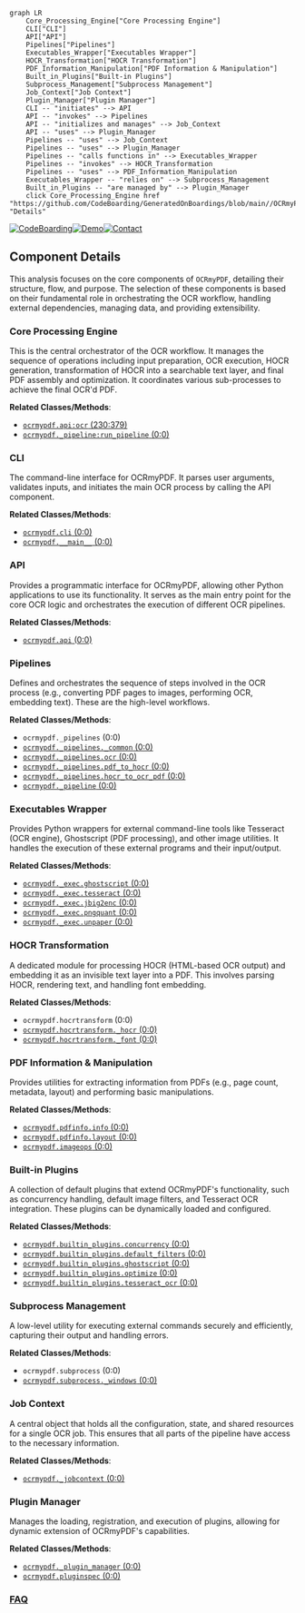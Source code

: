 ```mermaid
graph LR
    Core_Processing_Engine["Core Processing Engine"]
    CLI["CLI"]
    API["API"]
    Pipelines["Pipelines"]
    Executables_Wrapper["Executables Wrapper"]
    HOCR_Transformation["HOCR Transformation"]
    PDF_Information_Manipulation["PDF Information & Manipulation"]
    Built_in_Plugins["Built-in Plugins"]
    Subprocess_Management["Subprocess Management"]
    Job_Context["Job Context"]
    Plugin_Manager["Plugin Manager"]
    CLI -- "initiates" --> API
    API -- "invokes" --> Pipelines
    API -- "initializes and manages" --> Job_Context
    API -- "uses" --> Plugin_Manager
    Pipelines -- "uses" --> Job_Context
    Pipelines -- "uses" --> Plugin_Manager
    Pipelines -- "calls functions in" --> Executables_Wrapper
    Pipelines -- "invokes" --> HOCR_Transformation
    Pipelines -- "uses" --> PDF_Information_Manipulation
    Executables_Wrapper -- "relies on" --> Subprocess_Management
    Built_in_Plugins -- "are managed by" --> Plugin_Manager
    click Core_Processing_Engine href "https://github.com/CodeBoarding/GeneratedOnBoardings/blob/main//OCRmyPDF/Core_Processing_Engine.md" "Details"
```
[![CodeBoarding](https://img.shields.io/badge/Generated%20by-CodeBoarding-9cf?style=flat-square)](https://github.com/CodeBoarding/GeneratedOnBoardings)[![Demo](https://img.shields.io/badge/Try%20our-Demo-blue?style=flat-square)](https://www.codeboarding.org/demo)[![Contact](https://img.shields.io/badge/Contact%20us%20-%20contact@codeboarding.org-lightgrey?style=flat-square)](mailto:contact@codeboarding.org)

## Component Details

This analysis focuses on the core components of `OCRmyPDF`, detailing their structure, flow, and purpose. The selection of these components is based on their fundamental role in orchestrating the OCR workflow, handling external dependencies, managing data, and providing extensibility.

### Core Processing Engine
This is the central orchestrator of the OCR workflow. It manages the sequence of operations including input preparation, OCR execution, HOCR generation, transformation of HOCR into a searchable text layer, and final PDF assembly and optimization. It coordinates various sub-processes to achieve the final OCR'd PDF.


**Related Classes/Methods**:

- <a href="https://github.com/ocrmypdf/OCRmyPDF/blob/master/src/ocrmypdf/api.py#L230-L379" target="_blank" rel="noopener noreferrer">`ocrmypdf.api:ocr` (230:379)</a>
- <a href="https://github.com/ocrmypdf/OCRmyPDF/blob/master/src/ocrmypdf/_pipeline.py#L0-L0" target="_blank" rel="noopener noreferrer">`ocrmypdf._pipeline:run_pipeline` (0:0)</a>


### CLI
The command-line interface for OCRmyPDF. It parses user arguments, validates inputs, and initiates the main OCR process by calling the API component.


**Related Classes/Methods**:

- <a href="https://github.com/ocrmypdf/OCRmyPDF/blob/master/src/ocrmypdf/cli.py#L0-L0" target="_blank" rel="noopener noreferrer">`ocrmypdf.cli` (0:0)</a>
- <a href="https://github.com/ocrmypdf/OCRmyPDF/blob/master/src/ocrmypdf/__main__.py#L0-L0" target="_blank" rel="noopener noreferrer">`ocrmypdf.__main__` (0:0)</a>


### API
Provides a programmatic interface for OCRmyPDF, allowing other Python applications to use its functionality. It serves as the main entry point for the core OCR logic and orchestrates the execution of different OCR pipelines.


**Related Classes/Methods**:

- <a href="https://github.com/ocrmypdf/OCRmyPDF/blob/master/src/ocrmypdf/api.py#L0-L0" target="_blank" rel="noopener noreferrer">`ocrmypdf.api` (0:0)</a>


### Pipelines
Defines and orchestrates the sequence of steps involved in the OCR process (e.g., converting PDF pages to images, performing OCR, embedding text). These are the high-level workflows.


**Related Classes/Methods**:

- `ocrmypdf._pipelines` (0:0)
- <a href="https://github.com/ocrmypdf/OCRmyPDF/blob/master/src/ocrmypdf/_pipelines/_common.py#L0-L0" target="_blank" rel="noopener noreferrer">`ocrmypdf._pipelines._common` (0:0)</a>
- <a href="https://github.com/ocrmypdf/OCRmyPDF/blob/master/src/ocrmypdf/_pipelines/ocr.py#L0-L0" target="_blank" rel="noopener noreferrer">`ocrmypdf._pipelines.ocr` (0:0)</a>
- <a href="https://github.com/ocrmypdf/OCRmyPDF/blob/master/src/ocrmypdf/_pipelines/pdf_to_hocr.py#L0-L0" target="_blank" rel="noopener noreferrer">`ocrmypdf._pipelines.pdf_to_hocr` (0:0)</a>
- <a href="https://github.com/ocrmypdf/OCRmyPDF/blob/master/src/ocrmypdf/_pipelines/hocr_to_ocr_pdf.py#L0-L0" target="_blank" rel="noopener noreferrer">`ocrmypdf._pipelines.hocr_to_ocr_pdf` (0:0)</a>
- <a href="https://github.com/ocrmypdf/OCRmyPDF/blob/master/src/ocrmypdf/_pipeline.py#L0-L0" target="_blank" rel="noopener noreferrer">`ocrmypdf._pipeline` (0:0)</a>


### Executables Wrapper
Provides Python wrappers for external command-line tools like Tesseract (OCR engine), Ghostscript (PDF processing), and other image utilities. It handles the execution of these external programs and their input/output.


**Related Classes/Methods**:

- <a href="https://github.com/ocrmypdf/OCRmyPDF/blob/master/src/ocrmypdf/_exec/ghostscript.py#L0-L0" target="_blank" rel="noopener noreferrer">`ocrmypdf._exec.ghostscript` (0:0)</a>
- <a href="https://github.com/ocrmypdf/OCRmyPDF/blob/master/src/ocrmypdf/_exec/tesseract.py#L0-L0" target="_blank" rel="noopener noreferrer">`ocrmypdf._exec.tesseract` (0:0)</a>
- <a href="https://github.com/ocrmypdf/OCRmyPDF/blob/master/src/ocrmypdf/_exec/jbig2enc.py#L0-L0" target="_blank" rel="noopener noreferrer">`ocrmypdf._exec.jbig2enc` (0:0)</a>
- <a href="https://github.com/ocrmypdf/OCRmyPDF/blob/master/src/ocrmypdf/_exec/pngquant.py#L0-L0" target="_blank" rel="noopener noreferrer">`ocrmypdf._exec.pngquant` (0:0)</a>
- <a href="https://github.com/ocrmypdf/OCRmyPDF/blob/master/src/ocrmypdf/_exec/unpaper.py#L0-L0" target="_blank" rel="noopener noreferrer">`ocrmypdf._exec.unpaper` (0:0)</a>


### HOCR Transformation
A dedicated module for processing HOCR (HTML-based OCR output) and embedding it as an invisible text layer into a PDF. This involves parsing HOCR, rendering text, and handling font embedding.


**Related Classes/Methods**:

- `ocrmypdf.hocrtransform` (0:0)
- <a href="https://github.com/ocrmypdf/OCRmyPDF/blob/master/src/ocrmypdf/hocrtransform/_hocr.py#L0-L0" target="_blank" rel="noopener noreferrer">`ocrmypdf.hocrtransform._hocr` (0:0)</a>
- <a href="https://github.com/ocrmypdf/OCRmyPDF/blob/master/src/ocrmypdf/hocrtransform/_font.py#L0-L0" target="_blank" rel="noopener noreferrer">`ocrmypdf.hocrtransform._font` (0:0)</a>


### PDF Information & Manipulation
Provides utilities for extracting information from PDFs (e.g., page count, metadata, layout) and performing basic manipulations.


**Related Classes/Methods**:

- <a href="https://github.com/ocrmypdf/OCRmyPDF/blob/master/src/ocrmypdf/pdfinfo/info.py#L0-L0" target="_blank" rel="noopener noreferrer">`ocrmypdf.pdfinfo.info` (0:0)</a>
- <a href="https://github.com/ocrmypdf/OCRmyPDF/blob/master/src/ocrmypdf/pdfinfo/layout.py#L0-L0" target="_blank" rel="noopener noreferrer">`ocrmypdf.pdfinfo.layout` (0:0)</a>
- <a href="https://github.com/ocrmypdf/OCRmyPDF/blob/master/src/ocrmypdf/imageops.py#L0-L0" target="_blank" rel="noopener noreferrer">`ocrmypdf.imageops` (0:0)</a>


### Built-in Plugins
A collection of default plugins that extend OCRmyPDF's functionality, such as concurrency handling, default image filters, and Tesseract OCR integration. These plugins can be dynamically loaded and configured.


**Related Classes/Methods**:

- <a href="https://github.com/ocrmypdf/OCRmyPDF/blob/master/src/ocrmypdf/builtin_plugins/concurrency.py#L0-L0" target="_blank" rel="noopener noreferrer">`ocrmypdf.builtin_plugins.concurrency` (0:0)</a>
- <a href="https://github.com/ocrmypdf/OCRmyPDF/blob/master/src/ocrmypdf/builtin_plugins/default_filters.py#L0-L0" target="_blank" rel="noopener noreferrer">`ocrmypdf.builtin_plugins.default_filters` (0:0)</a>
- <a href="https://github.com/ocrmypdf/OCRmyPDF/blob/master/src/ocrmypdf/builtin_plugins/ghostscript.py#L0-L0" target="_blank" rel="noopener noreferrer">`ocrmypdf.builtin_plugins.ghostscript` (0:0)</a>
- <a href="https://github.com/ocrmypdf/OCRmyPDF/blob/master/src/ocrmypdf/builtin_plugins/optimize.py#L0-L0" target="_blank" rel="noopener noreferrer">`ocrmypdf.builtin_plugins.optimize` (0:0)</a>
- <a href="https://github.com/ocrmypdf/OCRmyPDF/blob/master/src/ocrmypdf/builtin_plugins/tesseract_ocr.py#L0-L0" target="_blank" rel="noopener noreferrer">`ocrmypdf.builtin_plugins.tesseract_ocr` (0:0)</a>


### Subprocess Management
A low-level utility for executing external commands securely and efficiently, capturing their output and handling errors.


**Related Classes/Methods**:

- `ocrmypdf.subprocess` (0:0)
- <a href="https://github.com/ocrmypdf/OCRmyPDF/blob/master/src/ocrmypdf/subprocess/_windows.py#L0-L0" target="_blank" rel="noopener noreferrer">`ocrmypdf.subprocess._windows` (0:0)</a>


### Job Context
A central object that holds all the configuration, state, and shared resources for a single OCR job. This ensures that all parts of the pipeline have access to the necessary information.


**Related Classes/Methods**:

- <a href="https://github.com/ocrmypdf/OCRmyPDF/blob/master/src/ocrmypdf/_jobcontext.py#L0-L0" target="_blank" rel="noopener noreferrer">`ocrmypdf._jobcontext` (0:0)</a>


### Plugin Manager
Manages the loading, registration, and execution of plugins, allowing for dynamic extension of OCRmyPDF's capabilities.


**Related Classes/Methods**:

- <a href="https://github.com/ocrmypdf/OCRmyPDF/blob/master/src/ocrmypdf/_plugin_manager.py#L0-L0" target="_blank" rel="noopener noreferrer">`ocrmypdf._plugin_manager` (0:0)</a>
- <a href="https://github.com/ocrmypdf/OCRmyPDF/blob/master/src/ocrmypdf/pluginspec.py#L0-L0" target="_blank" rel="noopener noreferrer">`ocrmypdf.pluginspec` (0:0)</a>




### [FAQ](https://github.com/CodeBoarding/GeneratedOnBoardings/tree/main?tab=readme-ov-file#faq)